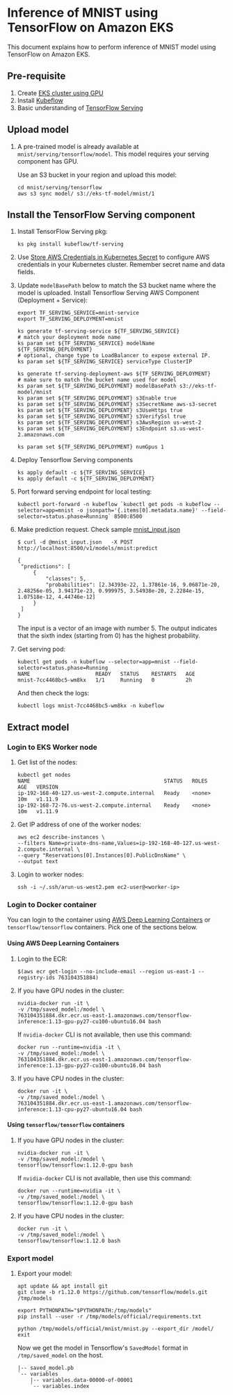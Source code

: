 # Inference of MNIST using TensorFlow on Amazon EKS

This document explains how to perform inference of MNIST model using TensorFlow on Amazon EKS.

## Pre-requisite

1. Create [EKS cluster using GPU](../../eks-gpu.md)
2. Install [Kubeflow](../../kubeflow.md)
3. Basic understanding of [TensorFlow Serving](https://www.tensorflow.org/serving/)

## Upload model

1. A pre-trained model is already available at `mnist/serving/tensorflow/model`. This model requires your serving component has GPU. 

   Use an S3 bucket in your region and upload this model:

   ```
   cd mnist/serving/tensorflow
   aws s3 sync model/ s3://eks-tf-model/mnist/1
   ```

## Install the TensorFlow Serving component

1. Install TensorFlow Serving pkg:

   ```
   ks pkg install kubeflow/tf-serving
   ```

2. Use [Store AWS Credentials in Kubernetes Secret](aws-credential-secret.md) to configure AWS credentials in your Kubernetes cluster. Remember secret name and data fields.

3. Update `modelBasePath` below to match the S3 bucket name where the model is uploaded. Install Tensorflow Serving AWS Component (Deployment + Service):

   ```
   export TF_SERVING_SERVICE=mnist-service
   export TF_SERVING_DEPLOYMENT=mnist

   ks generate tf-serving-service ${TF_SERVING_SERVICE}
   # match your deployment mode name
   ks param set ${TF_SERVING_SERVICE} modelName ${TF_SERVING_DEPLOYMENT}
   # optional, change type to LoadBalancer to expose external IP.
   ks param set ${TF_SERVING_SERVICE} serviceType ClusterIP    

   ks generate tf-serving-deployment-aws ${TF_SERVING_DEPLOYMENT}
   # make sure to match the bucket name used for model
   ks param set ${TF_SERVING_DEPLOYMENT} modelBasePath s3://eks-tf-model/mnist
   ks param set ${TF_SERVING_DEPLOYMENT} s3Enable true
   ks param set ${TF_SERVING_DEPLOYMENT} s3SecretName aws-s3-secret
   ks param set ${TF_SERVING_DEPLOYMENT} s3UseHttps true
   ks param set ${TF_SERVING_DEPLOYMENT} s3VerifySsl true
   ks param set ${TF_SERVING_DEPLOYMENT} s3AwsRegion us-west-2
   ks param set ${TF_SERVING_DEPLOYMENT} s3Endpoint s3.us-west-2.amazonaws.com

   ks param set ${TF_SERVING_DEPLOYMENT} numGpus 1
   ```

4. Deploy Tensorflow Serving components

   ```
   ks apply default -c ${TF_SERVING_SERVICE}
   ks apply default -c ${TF_SERVING_DEPLOYMENT}
   ```

5. Port forward serving endpoint for local testing:

   ```
   kubectl port-forward -n kubeflow `kubectl get pods -n kubeflow --selector=app=mnist -o jsonpath='{.items[0].metadata.name}' --field-selector=status.phase=Running` 8500:8500
   ```

6. Make prediction request. Check sample [mnist_input.json](samples/mnist/serving/tensorflow/mnist_input.json)

   ```
   $ curl -d @mnist_input.json   -X POST http://localhost:8500/v1/models/mnist:predict

   {
    "predictions": [
        {
            "classes": 5,
            "probabilities": [2.34393e-22, 1.37861e-16, 9.06871e-20, 2.48256e-05, 3.94171e-23, 0.999975, 3.54938e-20, 2.2284e-15, 1.07518e-12, 4.44746e-12]
        }
    ]
   }
   ```

   The input is a vector of an image with number 5. The output indicates that the sixth index (starting from 0) has the highest probability.

1. Get serving pod:

   ```
   kubectl get pods -n kubeflow --selector=app=mnist --field-selector=status.phase=Running
   NAME                     READY   STATUS    RESTARTS   AGE
   mnist-7cc4468bc5-wm8kx   1/1     Running   0          2h
   ```

   And then check the logs:

   ```
   kubectl logs mnist-7cc4468bc5-wm8kx -n kubeflow
   ```

## Extract model

### Login to EKS Worker node

1. Get list of the nodes:

   ```
   kubectl get nodes
   NAME                                           STATUS   ROLES    AGE   VERSION
   ip-192-168-40-127.us-west-2.compute.internal   Ready    <none>   10m   v1.11.9
   ip-192-168-72-76.us-west-2.compute.internal    Ready    <none>   10m   v1.11.9
   ```

1. Get IP address of one of the worker nodes:

   ```
   aws ec2 describe-instances \
   --filters Name=private-dns-name,Values=ip-192-168-40-127.us-west-2.compute.internal \
   --query "Reservations[0].Instances[0].PublicDnsName" \
   --output text
   ```

1. Login to worker nodes:

   ```
   ssh -i ~/.ssh/arun-us-west2.pem ec2-user@<worker-ip>
   ```

### Login to Docker container

You can login to the container using [AWS Deep Learning Containers](https://aws.amazon.com/machine-learning/containers/) or `tensorflow/tensorflow` containers. Pick one of the sections below.

#### Using AWS Deep Learning Containers

1. Login to the ECR:

   ```
   $(aws ecr get-login --no-include-email --region us-east-1 --registry-ids 763104351884)
   ```

1. If you have GPU nodes in the cluster:

   ```
   nvidia-docker run -it \
   -v /tmp/saved_model:/model \
   763104351884.dkr.ecr.us-east-1.amazonaws.com/tensorflow-inference:1.13-gpu-py27-cu100-ubuntu16.04 bash 
   ``` 

   If `nvidia-docker` CLI is not available, then use this command:

   ```
   docker run --runtime=nvidia -it \
   -v /tmp/saved_model:/model \
   763104351884.dkr.ecr.us-east-1.amazonaws.com/tensorflow-inference:1.13-gpu-py27-cu100-ubuntu16.04 bash 
   ``` 

1. If you have CPU nodes in the cluster:

   ```
   docker run -it \
   -v /tmp/saved_model:/model \
   763104351884.dkr.ecr.us-east-1.amazonaws.com/tensorflow-inference:1.13-cpu-py27-ubuntu16.04 bash 
   ```

#### Using `tensorflow/tensorflow` containers

1. If you have GPU nodes in the cluster:

   ```
   nvidia-docker run -it \
   -v /tmp/saved_model:/model \
   tensorflow/tensorflow:1.12.0-gpu bash
   ```

   If `nvidia-docker` CLI is not available, then use this command:

   ```
   docker run --runtime=nvidia -it \
   -v /tmp/saved_model:/model \
   tensorflow/tensorflow:1.12.0-gpu bash
   ```

1. If you have CPU nodes in the cluster:

   ```
   docker run -it \
   -v /tmp/saved_model:/model \
   tensorflow/tensorflow:1.12.0 bash
   ```

### Export model

1. Export your model:

   ```
   apt update && apt install git
   git clone -b r1.12.0 https://github.com/tensorflow/models.git /tmp/models

   export PYTHONPATH="$PYTHONPATH:/tmp/models"
   pip install --user -r /tmp/models/official/requirements.txt

   python /tmp/models/official/mnist/mnist.py --export_dir /model/
   exit
   ```

   Now we get the model in Tensorflow's `SavedModel` format in `/tmp/saved_model` on the host.

   ```
   |-- saved_model.pb
   `-- variables
       |-- variables.data-00000-of-00001
       `-- variables.index
   ```
